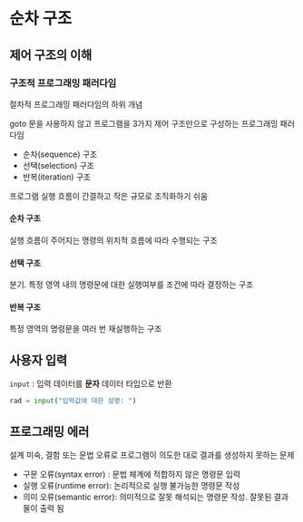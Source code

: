 # 순차 구조

## 제어 구조의 이해

### 구조적 프로그래밍 패러다임

절차적 프로그래밍 패러다임의 하위 개념 

goto 문을 사용하지 않고 프로그램을 3가지 제어 구조만으로 구성하는 프로그래밍 패러다임

* 순차(sequence) 구조
* 선택(selection) 구조
* 반복(iteration) 구조

프로그램 실행 흐름이 간결하고 작은 규모로 조직화하기 쉬움

#### 순차 구조

실행 흐름이 주어지는 명령의 위치적 흐름에 따라 수행되는 구조 

#### 선택 구조

분기. 특정 영역 내의 명령문에 대한 실행여부를 조건에 따라 결정하는 구조

#### 반복 구조

특정 영역의 명령문을 여러 번 재실행하는 구조

## 사용자 입력

`input` : 입력 데이터를 **문자** 데이터 타입으로 반환

```py
rad = input("입력값에 대한 설명: ")
```

## 프로그래밍 에러

설계 미숙, 결함 또는 문법 오류로 프로그램이 의도한 대로 결과를 생성하지 못하는 문제 

* 구문 오류(syntax error) : 문법 체계에 적합하지 않은 명령문 입력
* 실행 오류(runtime error): 논리적으로 실행 불가능한 명령문 작성
* 의미 오류(semantic error): 의미적으로 잘못 해석되는 명령문 작성. 잘못된 결과물이 출력 됨
